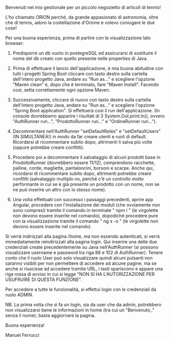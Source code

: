 Benvenuti nel mio gestionale per un piccolo negozietto di articoli di tennis!

L'ho chiamato ORION perché, da grande appasionato di astronomia, oltre che di tennis, adoro la costellazione d'Orione e volevo coniugare le due cose!

Per una buona esperienza, prima di partire con la visualizzazione lato browser:

1. Predisporre un db vuoto in postegreSQL ed assicurarsi di sostituire il nome del db creato con quello presente nelle properties di Java.

2. Prima di effettuare il lancio dell'applicazione, è mia buona abitudine con tutti i progetti Spring Boot cliccare con tasto destro sulla cartella dell'intero progetto Java, andare su "Run as..." e scegliere l'opzione "Maven clean" e, dopo che è terminato, fare "Maven Install". Facendo così, setta correttamente ogni opzione Maven.

3. Successivamente, cliccare di nuovo con tasto destro sulla cartella dell'intero progetto Java, andare su "Run as..." e scegliere l'opzione "Spring Boot application". Si effettuerà così il run dell'applicazione. (In console dovrebberro apparire i risultati di 3 System.Out.print.ln(), ovvero "AuthRunner run...", "ProdottoRunner run..." e "OrdineRunner run...").

4. Decommentare nell'AuthRunner "setDefaultRoles" e "setDefaultUsers" (IN SIMULTANEA!) in modo da far creare utenti e ruoli di default.
Ricordarsi di ricommentare subito dopo, altrimenti li salva più volte (oppure potrebbe creare conflitti).

5. Procedere poi a decommentare il salvataggio di alcuni prodotti base in ProdottoRunner (dovrebbero essere 11/12), comprendono racchette, palline, corde, magliette, pantaloncini, borsoni e scarpe. Anche qui, ricordarsi di ricommentare subito dopo, altrimenti potrebbe creare conflitti (salvataggio multiplo no, perché c'è un controllo molto performante in cui se è già presente un prodotto con un nome, non se ne può inserire un altro con lo stesso nome).

6. Una volta effettuati con successo i passaggi precedenti, aprire app Angular, procedere con l'installazione dei moduli (che ovviamente non sono compresi) tramite il comando in terminale " npm i " (le virgolette non devono essere inserite nel comando), dopodiché procedere pure con la visualizzazione tramite il comando " ng s -o " (le virgolette non devono essere inserite nel comando).

Si verrà indirizzati alla pagina /home, ma non essendo autenticati, si verrà immediatamente reindirizzati alla pagina login. Qui inserire una delle due credenziali create precedentemente su Java nell'AuthRunner (si possono visualizzare username e password tra riga 88 e 102 di AuthRunner).
Tenere conto che il ruolo User può solo visualizzare quindi alcuni pulsanti non saranno visibili per non permettere di accedere ad alcune pagine, ma se anche si riuscisse ad accedere tramite URL, i tasti spariscono e appare una riga rossa di avviso in cui si legge "NON SI HA L'AUTORIZZAZIONE PER USUFRUIRE DI QUESTA FUNZIONE".

Per accedere a tutte le funzionalità, si effettui login con le credenziali da ruolo ADMIN.

NB. La prima volta che si fa un login, sia da user che da admin, potrebbero non visualizzarsi bene le informazioni in home (tra cui un "Benvenuto,." senza il nome); basta aggiornare la pagina.

Buona esperienza!

Manuel Ferrucci